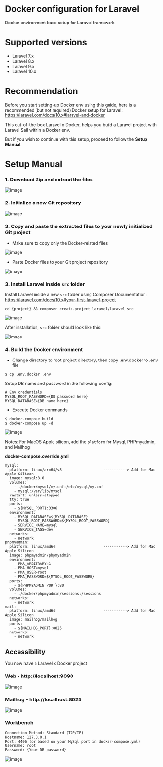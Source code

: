 # Docker configuration for Laravel
Docker environment base setup for Laravel framework

# Supported versions
- Laravel 7.x
- Laravel 8.x
- Laravel 9.x
- Laravel 10.x

# Recommendation
Before you start setting-up Docker env using this guide, here is a recommended (but not required) Docker setup for Laravel:
https://laravel.com/docs/10.x#laravel-and-docker

This out-of-the-box Laravel x Docker, helps you build a Laravel project with Laravel Sail within a Docker env.

But if you wish to continue with this setup, proceed to follow the **Setup Manual**.

# Setup Manual
### 1. Download Zip and extract the files

![image](https://github.com/lorimay21/docker-base-setup/assets/28289048/6b7caac7-6f20-40f7-8eb5-dac9d8d0d262)

### 2. Initialize a new Git repository

![image](https://github.com/lorimay21/docker-base-setup/assets/28289048/a36c6514-673a-48f8-87c8-2fd21d83948d)

### 3. Copy and paste the extracted files to your newly initialized Git project
- Make sure to copy only the Docker-related files

![image](https://github.com/lorimay21/docker-base-setup/assets/28289048/09a6ffe9-3b60-45aa-a200-e7bfd0b25906)

- Paste Docker files to your Git project repository

![image](https://github.com/lorimay21/docker-base-setup/assets/28289048/4cd8bfd8-de31-45ec-9968-786ce1264c9a)

### 3. Install Laravel inside `src` folder

Install Laravel inside a new `src` folder using Composer
Documentation: https://laravel.com/docs/10.x#your-first-laravel-project

```
cd {project} && composer create-project laravel/laravel src
```

![image](https://github.com/lorimay21/docker-base-setup/assets/28289048/78898bd6-be7e-4586-aea6-94c8ac7daeb0)

After installation, `src` folder should look like this:

![image](https://github.com/lorimay21/docker-base-setup/assets/28289048/fa3e609c-cd14-4a85-816c-f9a4b770ed36)

### 4. Build the Docker environment

- Change directory to root project directory, then copy .env.docker to .env file

```
$ cp .env.docker .env
```

Setup DB name and password in the following config:

```
# Env credentials
MYSQL_ROOT_PASSWORD={DB password here}
MYSQL_DATABASE={DB name here}
```

- Execute Docker commands

```
$ docker-compose build
$ docker-compose up -d
```

![image](https://github.com/lorimay21/docker-base-setup/assets/28289048/aa236145-5474-403b-9784-e38a5b8f9c52)

Notes: For MacOS Apple silicon, add the `platform` for Mysql, PHPmyadmin, and Mailhog

**docker-compose.override.yml**
```
mysql:
  platform: linux/arm64/v8                   -----------> Add for Mac Apple Silicon
  image: mysql:8.0
  volumes:
    - ./docker/mysql/my.cnf:/etc/mysql/my.cnf
    - mysql:/var/lib/mysql
  restart: unless-stopped
  tty: true
  ports:
    - ${MYSQL_PORT}:3306
  environment:
    - MYSQL_DATABASE=${MYSQL_DATABASE}
    - MYSQL_ROOT_PASSWORD=${MYSQL_ROOT_PASSWORD}
    - SERVICE_NAME=mysql
    - SERVICE_TAGS=dev
  networks:
    - network
phpmyadmin:
  platform: linux/amd64                      -----------> Add for Mac Apple Silicon
  image: phpmyadmin/phpmyadmin
  environment:
    - PMA_ARBITRARY=1
    - PMA_HOST=mysql
    - PMA_USER=root
    - PMA_PASSWORD=${MYSQL_ROOT_PASSWORD}
  ports:
    - ${PHPMYADMIN_PORT}:80
  volumes:
    - ./docker/phpmyadmin/sessions:/sessions
  networks:
    - network
mail:
  platform: linux/amd64                      -----------> Add for Mac Apple Silicon
  image: mailhog/mailhog
  ports:
    - ${MAILHOG_PORT}:8025
  networks:
    - network
```

## Accessibility

You now have a Laravel x Docker project

### Web - http://localhost:9090
![image](https://github.com/lorimay21/docker-base-setup/assets/28289048/d925c56a-3c2a-471d-87ba-f037b6b906e5)

### Mailhog - http://localhost:8025
![image](https://github.com/lorimay21/docker-base-setup/assets/28289048/14623173-97e5-4548-b49e-aa54528a91b2)

### Workbench
```
Connection Method: Standard (TCP/IP)
Hostname: 127.0.0.1
Port: 4406 (or based on your MySql port in docker-compose.yml)
Username: root
Password: {Your DB password}
```

![image](https://github.com/lorimay21/docker-base-setup/assets/28289048/7236a31c-8db4-4bc7-a1c1-3b50e432f503)

